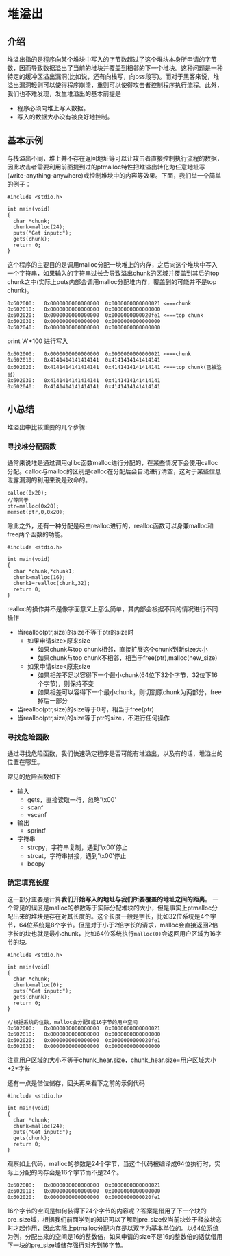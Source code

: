 # 堆溢出

## 介绍

堆溢出指的是程序向某个堆块中写入的字节数超过了这个堆块本身所申请的字节数，因而导致数据溢出了当前的堆块并覆盖到相邻的下一个堆块。这种问题是一种特定的缓冲区溢出漏洞(比如说，还有向栈写，向bss段写)。而对于黑客来说，堆溢出漏洞轻则可以使得程序崩溃，重则可以使得攻击者控制程序执行流程。此外，我们也不难发现，发生堆溢出的基本前提是

* 程序必须向堆上写入数据。
* 写入的数据大小没有被良好地控制。

## 基本示例

与栈溢出不同，堆上并不存在返回地址等可以让攻击者直接控制执行流程的数据，因此攻击者需要利用前面提到过的ptmalloc特性把堆溢出转化为任意地址写(write-anything-anywhere)或控制堆块中的内容等效果。下面，我们举一个简单的例子：

```
#include <stdio.h>

int main(void) 
{
  char *chunk;
  chunk=malloc(24);
  puts("Get input:");
  gets(chunk);
  return 0;
}
```

这个程序的主要目的是调用malloc分配一块堆上的内存，之后向这个堆块中写入一个字符串，如果输入的字符串过长会导致溢出chunk的区域并覆盖到其后的top chunk之中(实际上puts内部会调用malloc分配堆内存，覆盖到的可能并不是top chunk)。
```
0x602000:	0x0000000000000000	0x0000000000000021 <===chunk
0x602010:	0x0000000000000000	0x0000000000000000
0x602020:	0x0000000000000000	0x0000000000020fe1 <===top chunk
0x602030:	0x0000000000000000	0x0000000000000000
0x602040:	0x0000000000000000	0x0000000000000000
```
print 'A'*100
进行写入
```
0x602000:	0x0000000000000000	0x0000000000000021 <===chunk
0x602010:	0x4141414141414141	0x4141414141414141
0x602020:	0x4141414141414141	0x4141414141414141 <===top chunk(已被溢出)
0x602030:	0x4141414141414141	0x4141414141414141
0x602040:	0x4141414141414141	0x4141414141414141
```




## 小总结

堆溢出中比较重要的几个步骤:

### 寻找堆分配函数
通常来说堆是通过调用glibc函数malloc进行分配的，在某些情况下会使用calloc分配。calloc与malloc的区别是calloc在分配后会自动进行清空，这对于某些信息泄露漏洞的利用来说是致命的。

```
calloc(0x20);
//等同于
ptr=malloc(0x20);
memset(ptr,0,0x20);
```
除此之外，还有一种分配是经由realloc进行的，realloc函数可以身兼malloc和free两个函数的功能。
```
#include <stdio.h>

int main(void) 
{
  char *chunk,*chunk1;
  chunk=malloc(16);
  chunk1=realloc(chunk,32);
  return 0;
}
```
realloc的操作并不是像字面意义上那么简单，其内部会根据不同的情况进行不同操作

* 当realloc(ptr,size)的size不等于ptr的size时
    * 如果申请size>原来size
        * 如果chunk与top chunk相邻，直接扩展这个chunk到新size大小
        * 如果chunk与top chunk不相邻，相当于free(ptr),malloc(new_size) 
    * 如果申请size<原来size
        * 如果相差不足以容得下一个最小chunk(64位下32个字节，32位下16个字节)，则保持不变
        * 如果相差可以容得下一个最小chunk，则切割原chunk为两部分，free掉后一部分
* 当realloc(ptr,size)的size等于0时，相当于free(ptr)
* 当realloc(ptr,size)的size等于ptr的size，不进行任何操作

### 寻找危险函数
通过寻找危险函数，我们快速确定程序是否可能有堆溢出，以及有的话，堆溢出的位置在哪里。

常见的危险函数如下

* 输入
    * gets，直接读取一行，忽略'\x00'
    * scanf
    * vscanf
* 输出
    * sprintf
* 字符串
    * strcpy，字符串复制，遇到'\x00'停止
    * strcat，字符串拼接，遇到'\x00'停止
    * bcopy


### 确定填充长度
这一部分主要是计算**我们开始写入的地址与我们所要覆盖的地址之间的距离**。
一个常见的误区是malloc的参数等于实际分配堆块的大小，但是事实上ptmalloc分配出来的堆块是存在对其长度的。这个长度一般是字长，比如32位系统是4个字节，64位系统是8个字节。但是对于小于2倍字长的请求，malloc会直接返回2倍字长的块也就是最小chunk，比如64位系统执行`malloc(0)`会返回用户区域为16字节的块。

```
#include <stdio.h>

int main(void) 
{
  char *chunk;
  chunk=malloc(0);
  puts("Get input:");
  gets(chunk);
  return 0;
}
```

```
//根据系统的位数，malloc会分配8或16字节的用户空间
0x602000:	0x0000000000000000	0x0000000000000021
0x602010:	0x0000000000000000	0x0000000000000000
0x602020:	0x0000000000000000	0x0000000000020fe1
0x602030:	0x0000000000000000	0x0000000000000000
```
注意用户区域的大小不等于chunk_hear.size，chunk_hear.size=用户区域大小+2*字长

还有一点是借位储存，回头再来看下之前的示例代码
```
#include <stdio.h>

int main(void) 
{
  char *chunk;
  chunk=malloc(24);
  puts("Get input:");
  gets(chunk);
  return 0;
}
```
观察如上代码，malloc的参数是24个字节，当这个代码被编译成64位执行时，实际上分配的内存会是16个字节而不是24个。
```
0x602000:	0x0000000000000000	0x0000000000000021
0x602010:	0x0000000000000000	0x0000000000000000
0x602020:	0x0000000000000000	0x0000000000020fe1
```
16个字节的空间是如何装得下24个字节的内容呢？答案是借用了下一个块的pre_size域，根据我们前面学到的知识可以了解到pre_size仅当前块处于释放状态时才起作用，因此实际上ptmalloc分配内存是以双字为基本单位的。以64位系统为例，分配出来的空间是16的整数倍，如果申请的size不是16的整数倍的话就借用下一块的pre_size域储存强行对齐到16字节。




